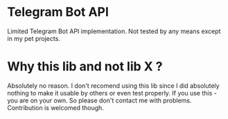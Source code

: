 # Telegram Bot API
Limited Telegram Bot API implementation.
Not tested by any means except in my pet projects.

# Why this lib and not lib X ?
Absolutely no reason.
I don't recomend using this lib since I did absolutely nothing to make it usable by others or even test properly.
If you use this - you are on your own. So please don't contact me with problems. Contribution is welcomed though.

